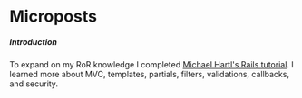# Microposts

##### Introduction
To expand on my RoR knowledge I completed [Michael Hartl's Rails tutorial]. I learned more about MVC, templates, partials, filters, validations, callbacks, and security.

[Michael Hartl's Rails tutorial]: <https://www.railstutorial.org>
